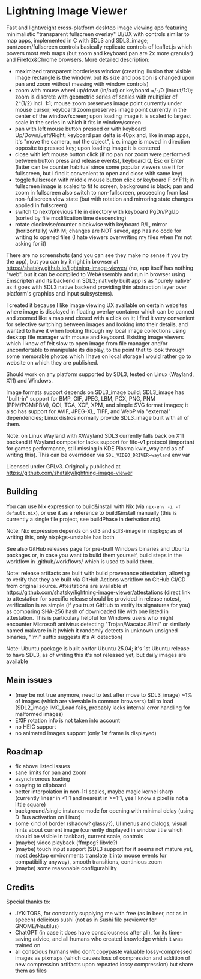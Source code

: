 # Lightning Image Viewer

Fast and lightweight cross-platform desktop image viewing app featuring minimalistic "transparent fullscreen overlay" UI/UX with controls similar to map apps, implemented in C with SDL3 and SDL3_image; pan/zoom/fullscreen controls basically replicate controls of leaflet.js which powers most web maps (but zoom and keyboard pan are 2x more granular) and Firefox&Chrome browsers. More detailed description:
- maximized transparent borderless window (creating illusion that visible image rectangle is the window, but its size and position is changed upon pan and zoom without messing with window controls)
- zoom with mouse wheel up/down (in/out) or keyboard =/-/0 (in/out/1:1); zoom is discrete with geometric series of scales with multiplier of 2^(1/2) incl. 1:1; mouse zoom preserves image point currently under mouse cursor; keyboard zoom preserves image point currently in the center of the window/screen; upon loading image it is scaled to largest scale in the series in which it fits in window/screen
- pan with left mouse button pressed or with keyboard Up/Down/Left/Right; keyboard pan delta is 40px and, like in map apps, it's "move the camera, not the object", i. e. image is moved in direction opposite to pressed key; upon loading image it is centered
- close with left mouse button click (if no pan nor zoom were performed between button press and release events), keyboard Q, Esc or Enter (latter can be counter habitual since some popular viewers use it for fullscreen, but I find it convenient to open and close with same key)
- toggle fullscreen with middle mouse button click or keyboard F or F11; in fullscreen image is scaled to fit to screen, background is black; pan and zoom in fullscreen also switch to non-fullscreen, proceeding from last non-fullscreen view state (but with rotation and mirroring state changes applied in fullscreen)
- switch to next/previous file in directory with keyboard PgDn/PgUp (sorted by file modification time descending)
- rotate clockwise/counter clockwise with keyboard R/L, mirror (horizontally) with M; changes are NOT saved, app has no code for writing to opened files (I hate viewers overwriting my files when I'm not asking for it)

There are no screenshots (and you can see they make no sense if you try the app), but you can try it right in browser at https://shatsky.github.io/lightning-image-viewer/ (no, app itself has nothing "web", but it can be compiled to WebAssembly and run in browser using Emscripten and its backend in SDL3; natively built app is as "purely native" as it goes with SDL3 native backend providing thin abstraction layer over platform's graphics and input subsystems).

I created it because I like image viewing UX available on certain websites where image is displayed in floating overlay container which can be panned and zoomed like a map and closed with a click on it; I find it very convenient for selective switching between images and looking into their details, and wanted to have it when looking through my local image collections using desktop file manager with mouse and keyboard. Existing image viewers which I know of felt slow to open image from file manager and/or uncomfortable to manipulate its display, to the point that to look through some memorable photos which I have on local storage I would rather go to website on which they are published.

Should work on any platform supported by SDL3, tested on Linux (Wayland, X11) and Windows.

Image formats support depends on SDL3_image build; SDL3_image has "built-in" support for BMP, GIF, JPEG, LBM, PCX, PNG, PNM (PPM/PGM/PBM), QOI, TGA, XCF, XPM, and simple SVG format images; it also has support for AVIF, JPEG-XL, TIFF, and WebP via "external" dependencies; Linux distros normally provide SDL3_image built with all of them.

Note: on Linux Wayland with XWayland SDL3 currently falls back on X11 backend if Wayland compositor lacks support for fifo-v1 protocol (important for games performance, still missing in KDE Plasma kwin_wayland as of writing this). This can be overridden via `SDL_VIDEO_DRIVER=wayland` env var

Licensed under GPLv3. Originally published at https://github.com/shatsky/lightning-image-viewer

## Building

You can use Nix expression to build&install with Nix (via `nix-env -i -f default.nix`), or use it as a reference to build&install manually (this is currently a single file project, see buildPhase in derivation.nix).

Note: Nix expression depends on sdl3 and sdl3-image in nixpkgs; as of writing this, only nixpkgs-unstable has both

See also GitHub releases page for pre-built Windows binaries and Ubuntu packages or, in case you want to build them yourself, build steps in the workflow in .github/workflows/ which is used to build them.

Note: release artifacts are built with build provenance attestation, allowing to verify that they are built via GitHub Actions workflow on GitHub CI/CD from original source. Attestations are available at https://github.com/shatsky/lightning-image-viewer/attestations (direct link to attestation for specific release should be provided in release notes), verification is as simple (if you trust GitHub to verify its signatures for you) as comparing SHA-256 hash of downloaded file with one listed in attestation. This is particulary helpful for Windows users who might encounter Microsoft antivirus detecting "Trojan/Wacatac.B!ml" or similarly named malware in it (which it randomly detects in unknown unsigned binaries, "!ml" suffix suggests it's AI detection)

Note: Ubuntu package is built on/for Ubuntu 25.04; it's 1st Ubuntu release to have SDL3, as of writing this it's not released yet, but daily images are available

## Main issues

- (may be not true anymore, need to test after move to SDL3_image) ~1% of images (which are viewable in common browsers) fail to load (SDL2_image IMG_Load fails, probably lacks internal error handling for malformed images)
- EXIF rotation info is not taken into account
- no HEIC support
- no animated images support (only 1st frame is displayed)

## Roadmap

- fix above listed issues
- sane limits for pan and zoom
- asynchronous loading
- copying to clipboard
- better interpolation in non-1:1 scales, maybe magic kernel sharp (currently linear in <1:1 and nearest in >=1:1, yes I know a pixel is not a little square)
- background/single instance mode for opening with minimal delay (using D-Bus activation on Linux)
- some kind of border (shadow? glassy?), UI menus and dialogs, visual hints about current image (currently displayed in window title which should be visible in taskbar), current scale, controls
- (maybe) video playback (ffmpeg? libvlc?)
- (maybe) touch input support (SDL3 support for it seems not mature yet, most desktop environments translate it into mouse events for compatibility anyway), smooth transitions, continious zoom
- (maybe) some reasonable configurability

## Credits

Special thanks to:
- JYKITORS, for constantly supplying me with free (as in beer, not as in speech) delicious sushi (not as in Sushi file previewer for GNOME/Nautilus)
- ChatGPT (in case it does have consciousness after all), for its time-saving advice, and all humans who created knowledge which it was trained on
- all conscious humans who don't copypaste valuable lossy-compressed images as pixmaps (which causes loss of compression and addition of new compression artifacts upon repeated lossy compression) but share them as files
